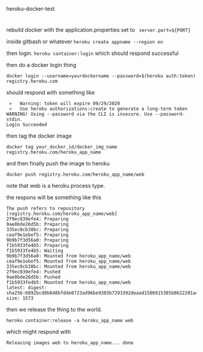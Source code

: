 heroku-docker-test

#
rebuild docker with the application.properties set to
```` server.port=${PORT}````

inside gitbash or whatever
````heroku create appname --region en````

then login.
````heroku container:login````
which should respond successful

then do a docker login thing

````
docker login --username=yourdockername --password=$(heroku auth:token) registry.heroku.com
````

should respond with something like
````
 »   Warning: token will expire 09/29/2020
 »   Use heroku authorizations:create to generate a long-term token
WARNING! Using --password via the CLI is insecure. Use --password-stdin.
Login Succeeded

````

then tag the docker image
````
docker tag your_docker_id/docker_img_name registry.heroku.com/heroku_app_name
````

and then finally push the image to heroku
````
docker push registry.heroku.com/heroku_app_name/web
````

note that web is a heroku process type.

the respons will be something like this
````
The push refers to repository [registry.heroku.com/heroku_app_name/web]
2f9ec839efe4: Preparing
9ae0bde26d5b: Preparing
335ec8cb38bc: Preparing
ceaf9e1ebef5: Preparing
9b9b7f3d56a0: Preparing
f1b5933fe4b5: Preparing
f1b5933fe4b5: Waiting
9b9b7f3d56a0: Mounted from heroku_app_name/web
ceaf9e1ebef5: Mounted from heroku_app_name/web
335ec8cb38bc: Mounted from heroku_app_name/web
2f9ec839efe4: Pushed
9ae0bde26d5b: Pushed
f1b5933fe4b5: Mounted from heroku_app_name/web
latest: digest: sha256:6892bcd0b848bfdde8723ad96be9303b7293392deaad1586915385b8622201a4 size: 1573
````

then we release the thing to the world.

````
heroku container:release -a heroku_app_name web
````

which might respond with
````
Releasing images web to heroku_app_name... done
````

